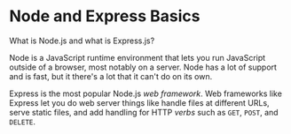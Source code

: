 # Node and Express Basics

What is Node.js and what is Express.js?

Node is a JavaScript runtime environment that lets you run JavaScript outside of a browser, most notably on a server. Node has a lot of support and is fast, but it there's a lot that it can't do on its own.

Express is the most popular Node.js *web framework*. Web frameworks like Express let you do web server things like handle files at different URLs, serve static files, and add handling for HTTP *verbs* such as `GET`, `POST`, and `DELETE`.
